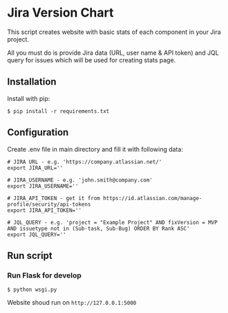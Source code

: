 # Jira Version Chart

This script creates website with basic stats of each component in your Jira project.

All you must do is provide Jira data (URL, user name & API token) and JQL query for issues which will be used for creating stats page.


## Installation

Install with pip:

```
$ pip install -r requirements.txt
```

## Configuration

Create .env file in main directory and fill it with following data:

```
# JIRA URL - e.g. 'https://company.atlassian.net/'
export JIRA_URL=''

# JIRA_USERNAME - e.g. 'john.smith@company.com'
export JIRA_USERNAME=''

# JIRA_API_TOKEN - get it from https://id.atlassian.com/manage-profile/security/api-tokens
export JIRA_API_TOKEN=''

# JQL_QUERY - e.g. 'project = "Example Project" AND fixVersion = MVP AND issuetype not in (Sub-task, Sub-Bug) ORDER BY Rank ASC'
export JQL_QUERY=''
```

## Run script
### Run Flask for develop
```
$ python wsgi.py
```
Website shoud run on ``http://127.0.0.1:5000``
